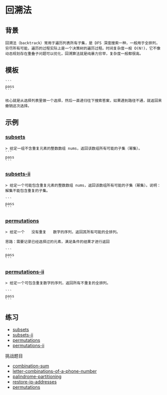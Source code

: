 # 回溯法

## 背景

    回溯法（backtrack）常用于遍历列表所有子集，是 DFS 深度搜索一种，一般用于全排列，穷尽所有可能，遍历的过程实际上是一个决策树的遍历过程。时间复杂度一般 O(N!)，它不像动态规划存在重叠子问题可以优化，回溯算法就是纯暴力穷举，复杂度一般都很高。

## 模板

    ```
    pass
    ```

    核心就是从选择列表里做一个选择，然后一直递归往下搜索答案，如果遇到路径不通，就返回来撤销这次选择。

## 示例

### [subsets](https://leetcode-cn.com/problems/subsets/)

    > 给定一组不含重复元素的整数数组 nums，返回该数组所有可能的子集（幂集）。
    ```
    pass
    ```

### [subsets-ii](https://leetcode-cn.com/problems/subsets-ii/)

    > 给定一个可能包含重复元素的整数数组 nums，返回该数组所有可能的子集（幂集）。说明：解集不能包含重复的子集。

    ```
    pass
    ```

### [permutations](https://leetcode-cn.com/problems/permutations/)

    > 给定一个   没有重复   数字的序列，返回其所有可能的全排列。

    思路：需要记录已经选择过的元素，满足条件的结果才进行返回

    ```
    pass
    ```

### [permutations-ii](https://leetcode-cn.com/problems/permutations-ii/)

    > 给定一个可包含重复数字的序列，返回所有不重复的全排列。

    ```
    pass
    ```

## 练习

- [subsets](https://leetcode-cn.com/problems/subsets/)
- [subsets-ii](https://leetcode-cn.com/problems/subsets-ii/)
- [permutations](https://leetcode-cn.com/problems/permutations/)
- [permutations-ii](https://leetcode-cn.com/problems/permutations-ii/)

挑战题目

- [combination-sum](https://leetcode-cn.com/problems/combination-sum/)
- [letter-combinations-of-a-phone-number](https://leetcode-cn.com/problems/letter-combinations-of-a-phone-number/)
- [palindrome-partitioning](https://leetcode-cn.com/problems/palindrome-partitioning/)
- [restore-ip-addresses](https://leetcode-cn.com/problems/restore-ip-addresses/)
- [permutations](https://leetcode-cn.com/problems/permutations/)

